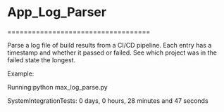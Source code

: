# App_Log_Parser

===================================

Parse a log file of build results from a CI/CD pipeline.  Each entry has a timestamp and whether it passed or failed.  See which project was in the failed state the longest.

Example:

Running:python max_log_parse.py

SystemIntegrationTests:  0  days,  0  hours,  28  minutes and  47  seconds
